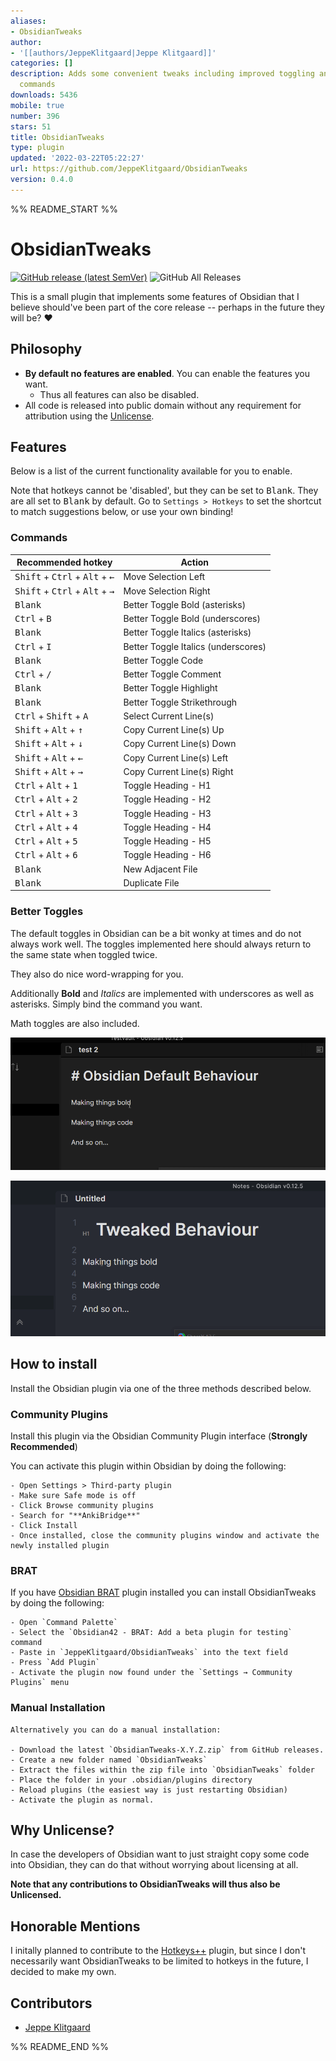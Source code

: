 ```yaml
---
aliases:
- ObsidianTweaks
author:
- '[[authors/JeppeKlitgaard|Jeppe Klitgaard]]'
categories: []
description: Adds some convenient tweaks including improved toggling and ergonomic
  commands
downloads: 5436
mobile: true
number: 396
stars: 51
title: ObsidianTweaks
type: plugin
updated: '2022-03-22T05:22:27'
url: https://github.com/JeppeKlitgaard/ObsidianTweaks
version: 0.4.0
---
```


%% README_START %%

# ObsidianTweaks

[![GitHub release (latest SemVer)](https://img.shields.io/github/v/release/JeppeKlitgaard/ObsidianTweaks?style=for-the-badge&sort=semver)](https://github.com/JeppeKlitgaard/ObsidianTweaks/releases/latest)
![GitHub All Releases](https://img.shields.io/github/downloads/JeppeKlitgaard/ObsidianTweaks/total?style=for-the-badge)

This is a small plugin that implements some features of Obsidian that I believe
should've been part of the core release -- perhaps in the future they will be? ❤️

## Philosophy

- **By default no features are enabled**. You can enable the features you want.
  - Thus all features can also be disabled.
- All code is released into public domain without any requirement for attribution using the [Unlicense](https://unlicense.org/).

## Features

Below is a list of the current functionality available for you to enable.

Note that hotkeys cannot be 'disabled', but they can be set to <kbd>Blank</kbd>.
They are all set to <kbd>Blank</kbd> by default. Go to `Settings > Hotkeys` to set the shortcut to match suggestions below, or use your own binding!

### Commands
| Recommended hotkey | Action |
| --- | --- |
| <kbd>Shift</kbd> + <kbd>Ctrl</kbd> + <kbd>Alt</kbd> + <kbd>←</kbd> | Move Selection Left |
| <kbd>Shift</kbd> + <kbd>Ctrl</kbd> + <kbd>Alt</kbd> + <kbd>→</kbd> | Move Selection Right |
| <kbd>Blank</kbd> | Better Toggle Bold (asterisks) |
| <kbd>Ctrl</kbd> + <kbd>B</kbd> | Better Toggle Bold (underscores) |
| <kbd>Blank</kbd> | Better Toggle Italics (asterisks) |
| <kbd>Ctrl</kbd> + <kbd>I</kbd> | Better Toggle Italics (underscores) |
| <kbd>Blank</kbd> | Better Toggle Code |
| <kbd>Ctrl</kbd> + <kbd>/</kbd> | Better Toggle Comment |
| <kbd>Blank</kbd> | Better Toggle Highlight |
| <kbd>Blank</kbd> | Better Toggle Strikethrough |
| <kbd>Ctrl</kbd> + <kbd>Shift</kbd> + <kbd>A</kbd> | Select Current Line(s) |
| <kbd>Shift</kbd> + <kbd>Alt</kbd> + <kbd>↑</kbd> | Copy Current Line(s) Up |
| <kbd>Shift</kbd> + <kbd>Alt</kbd> + <kbd>↓</kbd> | Copy Current Line(s) Down |
| <kbd>Shift</kbd> + <kbd>Alt</kbd> + <kbd>←</kbd> | Copy Current Line(s) Left |
| <kbd>Shift</kbd> + <kbd>Alt</kbd> + <kbd>→</kbd> | Copy Current Line(s) Right |
| <kbd>Ctrl</kbd> + <kbd>Alt</kbd> + <kbd>1</kbd> | Toggle Heading - H1 |
| <kbd>Ctrl</kbd> + <kbd>Alt</kbd> + <kbd>2</kbd> | Toggle Heading - H2 |
| <kbd>Ctrl</kbd> + <kbd>Alt</kbd> + <kbd>3</kbd> | Toggle Heading - H3 |
| <kbd>Ctrl</kbd> + <kbd>Alt</kbd> + <kbd>4</kbd> | Toggle Heading - H4 |
| <kbd>Ctrl</kbd> + <kbd>Alt</kbd> + <kbd>5</kbd> | Toggle Heading - H5 |
| <kbd>Ctrl</kbd> + <kbd>Alt</kbd> + <kbd>6</kbd> | Toggle Heading - H6 |
| <kbd>Blank</kbd> | New Adjacent File |
| <kbd>Blank</kbd> | Duplicate File |
### Better Toggles

The default toggles in Obsidian can be a bit wonky at times and do not always
work well. The toggles implemented here should always return to the
same state when toggled twice.

They also do nice word-wrapping for you.

Additionally __Bold__ and _Italics_ are implemented with underscores as well
as asterisks. Simply bind the command you want.

Math toggles are also included.

![Default formatting](https://raw.githubusercontent.com/JeppeKlitgaard/ObsidianTweaks/HEAD/images/DefaultFormatting.gif)

![Better formatting](https://raw.githubusercontent.com/JeppeKlitgaard/ObsidianTweaks/HEAD/images/BetterFormatting.gif)

## How to install

Install the Obsidian plugin via one of the three methods described below.

### Community Plugins

Install this plugin via the Obsidian Community Plugin interface (**Strongly Recommended**)

You can activate this plugin within Obsidian by doing the following:

    - Open Settings > Third-party plugin
    - Make sure Safe mode is off
    - Click Browse community plugins
    - Search for "**AnkiBridge**"
    - Click Install
    - Once installed, close the community plugins window and activate the newly installed plugin

### BRAT

If you have [Obsidian BRAT](https://github.com/TfTHacker/obsidian42-brat) plugin installed you can install ObsidianTweaks by doing the following:

    - Open `Command Palette`
    - Select the `Obsidian42 - BRAT: Add a beta plugin for testing` command
    - Paste in `JeppeKlitgaard/ObsidianTweaks` into the text field
    - Press `Add Plugin`
    - Activate the plugin now found under the `Settings → Community Plugins` menu

### Manual Installation

    Alternatively you can do a manual installation:
    
    - Download the latest `ObsidianTweaks-X.Y.Z.zip` from GitHub releases.
    - Create a new folder named `ObsidianTweaks`
    - Extract the files within the zip file into `ObsidianTweaks` folder
    - Place the folder in your .obsidian/plugins directory
    - Reload plugins (the easiest way is just restarting Obsidian)
    - Activate the plugin as normal.


## Why Unlicense?

In case the developers of Obsidian want to just straight copy some code into Obsidian, they can do that without worrying about licensing at all.

**Note that any contributions to ObsidianTweaks will thus also be Unlicensed.**

## Honorable Mentions

I initally planned to contribute to the [Hotkeys++](https://github.com/argenos/hotkeysplus-obsidian) plugin, but since I don't necessarily want ObsidianTweaks to be limited to hotkeys in the future, I decided to make my own.

## Contributors

- [Jeppe Klitgaard](https://github.com/JeppeKlitgaard)


%% README_END %%